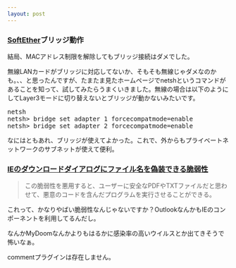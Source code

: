 ```yaml
---
layout: post
---
```

<h3><a href="http://www.softether.com/jp/">SoftEther</a>ブリッジ動作</h3>
<p>結局、MACアドレス制限を解除してもブリッジ接続はダメでした。</p>
<p>無線LANカードがブリッジに対応してないか、そもそも無線じゃダメなのかも。、、と思ったんですが、たまたま見たホームページでnetshというコマンドがあることを知って、試してみたらうまくいきました。無線の場合は以下のようにしてLayer3モードに切り替えないとブリッジが動かないみたいです。</p>
<pre>netsh
netsh&gt; bridge set adapter 1 forcecompatmode=enable
netsh&gt; bridge set adapter 2 forcecompatmode=enable
</pre>
<p>なにはともあれ、ブリッジが使えてよかった。これで、外からもプライベートネットワークのサブネットが使えて便利。</p>
<h3><a href="http://internet.watch.impress.co.jp/cda/news/2004/02/02/1949.html">IEのダウンロードダイアログにファイル名を偽装できる脆弱性</a></h3>
<blockquote><p>この脆弱性を悪用すると、ユーザーに安全なPDFやTXTファイルだと思わせて、悪意のコードを含んだプログラムを実行させることができる。 </p>
</blockquote>
<p>これって、かなりやばい脆弱性なんじゃないですか？OutlookなんかもIEのコンポーネントを利用してるんだし。</p>
<p>なんかMyDoomなんかよりもはるかに感染率の高いウイルスとか出てきそうで怖いなぁ。</p>
<p><span class="error">commentプラグインは存在しません。</span> </p>

